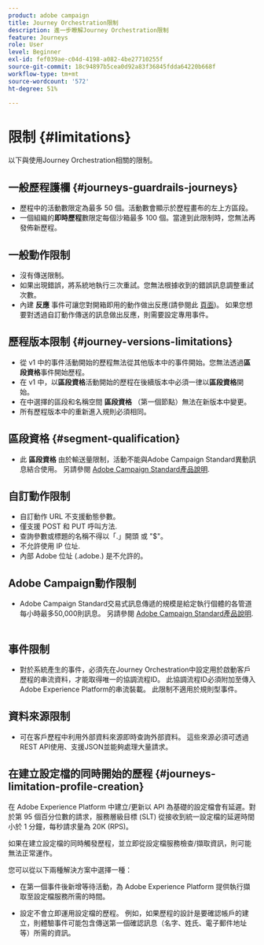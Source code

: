 ```yaml
---
product: adobe campaign
title: Journey Orchestration限制
description: 進一步瞭解Journey Orchestration限制
feature: Journeys
role: User
level: Beginner
exl-id: fef039ae-c04d-4198-a082-4be27710255f
source-git-commit: 18c94897b5cea0d92a83f36845fdda64220b668f
workflow-type: tm+mt
source-wordcount: '572'
ht-degree: 51%

---
```


# 限制 {#limitations}

以下與使用Journey Orchestration相關的限制。

## 一般歷程護欄 {#journeys-guardrails-journeys}

* 歷程中的活動數限定為最多 50 個。活動數會顯示於歷程畫布的左上方區段。
* 一個組織的&#x200B;**即時歷程**&#x200B;數限定每個沙箱最多 100 個。當達到此限制時，您無法再發佈新歷程。

## 一般動作限制

* 沒有傳送限制。 
* 如果出現錯誤，將系統地執行三次重試。您無法根據收到的錯誤訊息調整重試次數。 
* 內建 **反應** 事件可讓您對開箱即用的動作做出反應(請參閱此 [頁面](../building-journeys/reaction-events.md))。 如果您想要對透過自訂動作傳送的訊息做出反應，則需要設定專用事件。 

## 歷程版本限制 {#journey-versions-limitations}

* 從 v1 中的事件活動開始的歷程無法從其他版本中的事件開始。您無法透過&#x200B;**區段資格**&#x200B;事件開始歷程。
* 在 v1 中，以&#x200B;**區段資格**&#x200B;活動開始的歷程在後續版本中必須一律以&#x200B;**區段資格**&#x200B;開始。
* 在中選擇的區段和名稱空間 **區段資格** （第一個節點）無法在新版本中變更。
* 所有歷程版本中的重新進入規則必須相同。

## 區段資格 {#segment-qualification}

* 此 **區段資格** 由於輸送量限制，活動不能與Adobe Campaign Standard異動訊息結合使用。 另請參閱 [Adobe Campaign Standard產品說明](https://helpx.adobe.com/legal/product-descriptions/campaign-standard.html). 
 

## 自訂動作限制

* 自訂動作 URL 不支援動態參數。 
* 僅支援 POST 和 PUT 呼叫方法. 
* 查詢參數或標題的名稱不得以「.」開頭 或 &quot;$&quot;。 
* 不允許使用 IP 位址. 
* 內部 Adobe 位址 (.adobe.) 是不允許的。 

## Adobe Campaign動作限制

* Adobe Campaign Standard交易式訊息傳遞的規模是給定執行個體的各管道每小時最多50,000則訊息。 另請參閱 [Adobe Campaign Standard產品說明](https://helpx.adobe.com/legal/product-descriptions/campaign-standard.html). 
 

## 事件限制

* 對於系統產生的事件，必須先在Journey Orchestration中設定用於啟動客戶歷程的串流資料，才能取得唯一的協調流程ID。 此協調流程ID必須附加至傳入Adobe Experience Platform的串流裝載。 此限制不適用於規則型事件。 

## 資料來源限制

* 可在客戶歷程中利用外部資料來源即時查詢外部資料。 這些來源必須可透過REST API使用、支援JSON並能夠處理大量請求。

## 在建立設定檔的同時開始的歷程 {#journeys-limitation-profile-creation}

在 Adobe Experience Platform 中建立/更新以 API 為基礎的設定檔會有延遲。對於第 95 個百分位數的請求，服務層級目標 (SLT) 從接收到統一設定檔的延遲時間小於 1 分鐘，每秒請求量為 20K (RPS)。

如果在建立設定檔的同時觸發歷程，並立即從設定檔服務檢查/擷取資訊，則可能無法正常運作。

您可以從以下兩種解決方案中選擇一種：

* 在第一個事件後新增等待活動，為 Adobe Experience Platform 提供執行擷取至設定檔服務所需的時間。

* 設定不會立即運用設定檔的歷程。 例如，如果歷程的設計是要確認帳戶的建立，則體驗事件可能包含傳送第一個確認訊息（名字、姓氏、電子郵件地址等）所需的資訊。
